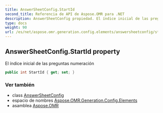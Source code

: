 ```yaml
---
title: AnswerSheetConfig.StartId
second_title: Referencia de API de Aspose.OMR para .NET
description: AnswerSheetConfig propiedad. El índice inicial de las preguntas numeración
type: docs
weight: 90
url: /es/net/aspose.omr.generation.config.elements/answersheetconfig/startid/
---
```

## AnswerSheetConfig.StartId property

El índice inicial de las preguntas numeración

```csharp
public int StartId { get; set; }
```

### Ver también

* class [AnswerSheetConfig](../)
* espacio de nombres [Aspose.OMR.Generation.Config.Elements](../../answersheetconfig/)
* asamblea [Aspose.OMR](../../../)


